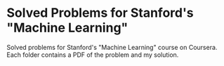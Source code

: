 # Solved Problems for Stanford's "Machine Learning"

Solved problems for Stanford's "Machine Learning" course on Coursera.
Each folder contains a PDF of the problem and my solution.
